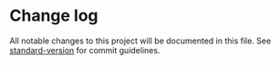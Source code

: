 # Change log

All notable changes to this project will be documented in this file. See
[standard-version](https://github.com/conventional-changelog/standard-version)
for commit guidelines.
